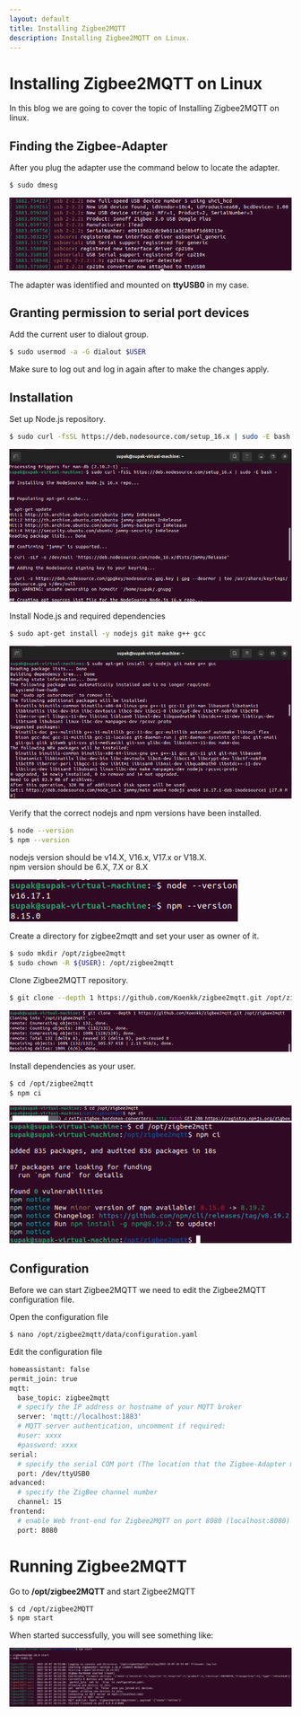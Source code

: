 ```yaml
---
layout: default
title: Installing Zigbee2MQTT
description: Installing Zigbee2MQTT on Linux.
---
```


# Installing Zigbee2MQTT on Linux

In this blog we are going to cover the topic of Installing Zigbee2MQTT on linux.

## Finding the Zigbee-Adapter

After you plug the adapter use the command below to locate the adapter.

```sh
$ sudo dmesg
```
![dmesg output](/assets/images/installing_zigbee2mqtt_on_linux/dmesg_output.png)

The adapter was identified and mounted on **ttyUSB0** in my case.

## Granting permission to serial port devices

Add the current user to dialout group.

```sh
$ sudo usermod -a -G dialout $USER
```

Make sure to log out and log in again after to make the changes apply.

## Installation

Set up Node.js repository.
```sh
$ sudo curl -fsSL https://deb.nodesource.com/setup_16.x | sudo -E bash -
```

![Setting up repository](/assets/images/installing_zigbee2mqtt_on_linux/Setting_up_repository.png)

Install Node.js and required dependencies
```sh
$ sudo apt-get install -y nodejs git make g++ gcc
```

![Installing required dependencies](/assets/images/installing_zigbee2mqtt_on_linux/Install_dependencies.png)

Verify that the correct nodejs and npm versions have been installed.
```sh
$ node --version
$ npm --version
```
nodejs version should be v14.X, V16.x, V17.x or V18.X. \
npm version should be 6.X, 7.X or 8.X

![Correct version example](/assets/images/installing_zigbee2mqtt_on_linux/Correct_version_example.png)

Create a directory for zigbee2mqtt and set your user as owner of it.
```sh
$ sudo mkdir /opt/zigbee2mqtt
$ sudo chown -R ${USER}: /opt/zigbee2mqtt
```

Clone Zigbee2MQTT repository.
```sh
$ git clone --depth 1 https://github.com/Koenkk/zigbee2mqtt.git /opt/zigbee2mqtt
```
![Cloning Zigbee2MQTT repository](/assets/images/installing_zigbee2mqtt_on_linux/Cloning_Github_repo.png)

Install dependencies as your user.
```sh
$ cd /opt/zigbee2mqtt
$ npm ci
```

![npm](/assets/images/installing_zigbee2mqtt_on_linux/npm.png)
![npm done](/assets/images/installing_zigbee2mqtt_on_linux/npm2.png)

## Configuration

Before we can start Zigbee2MQTT we need to edit the Zigbee2MQTT configuration file.

Open the configuration file

```sh
$ nano /opt/zigbee2mqtt/data/configuration.yaml
```

Edit the configuration file

```sh
homeassistant: false
permit_join: true
mqtt:
  base_topic: zigbee2mqtt
  # specify the IP address or hostname of your MQTT broker
  server: 'mqtt://localhost:1883'
  # MQTT server authentication, uncomment if required:
  #user: xxxx
  #password: xxxx
serial:
  # specify the serial COM port (The location that the Zigbee-Adapter mounted on.)
  port: /dev/ttyUSB0
advanced:
  # specify the ZigBee channel number
  channel: 15
frontend:
  # enable Web front-end for Zigbee2MQTT on port 8080 (localhost:8080)
  port: 8080  
```
# Running Zigbee2MQTT

Go to **/opt/zigbee2MQTT** and start Zigbee2MQTT

```sh
$ cd /opt/zigbee2MQTT
$ npm start
```

When started successfully, you will see something like:

![Zigbee2MQTT started successfully](/assets/images/installing_zigbee2mqtt_on_linux/Zigbee2MQTT_started.png)